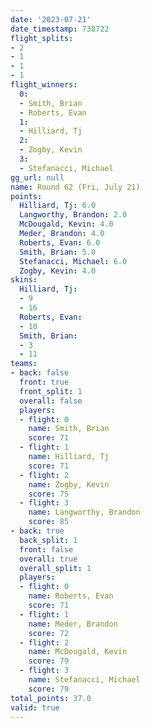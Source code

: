 ```yaml
---
date: '2023-07-21'
date_timestamp: 738722
flight_splits:
- 2
- 1
- 1
- 1
flight_winners:
  0:
  - Smith, Brian
  - Roberts, Evan
  1:
  - Hilliard, Tj
  2:
  - Zogby, Kevin
  3:
  - Stefanacci, Michael
gg_url: null
name: Round 62 (Fri, July 21)
points:
  Hilliard, Tj: 6.0
  Langworthy, Brandon: 2.0
  McDougald, Kevin: 4.0
  Meder, Brandon: 4.0
  Roberts, Evan: 6.0
  Smith, Brian: 5.0
  Stefanacci, Michael: 6.0
  Zogby, Kevin: 4.0
skins:
  Hilliard, Tj:
  - 9
  - 16
  Roberts, Evan:
  - 10
  Smith, Brian:
  - 3
  - 11
teams:
- back: false
  front: true
  front_split: 1
  overall: false
  players:
  - flight: 0
    name: Smith, Brian
    score: 71
  - flight: 1
    name: Hilliard, Tj
    score: 71
  - flight: 2
    name: Zogby, Kevin
    score: 75
  - flight: 3
    name: Langworthy, Brandon
    score: 85
- back: true
  back_split: 1
  front: false
  overall: true
  overall_split: 1
  players:
  - flight: 0
    name: Roberts, Evan
    score: 71
  - flight: 1
    name: Meder, Brandon
    score: 72
  - flight: 2
    name: McDougald, Kevin
    score: 79
  - flight: 3
    name: Stefanacci, Michael
    score: 79
total_points: 37.0
valid: true
---
```

